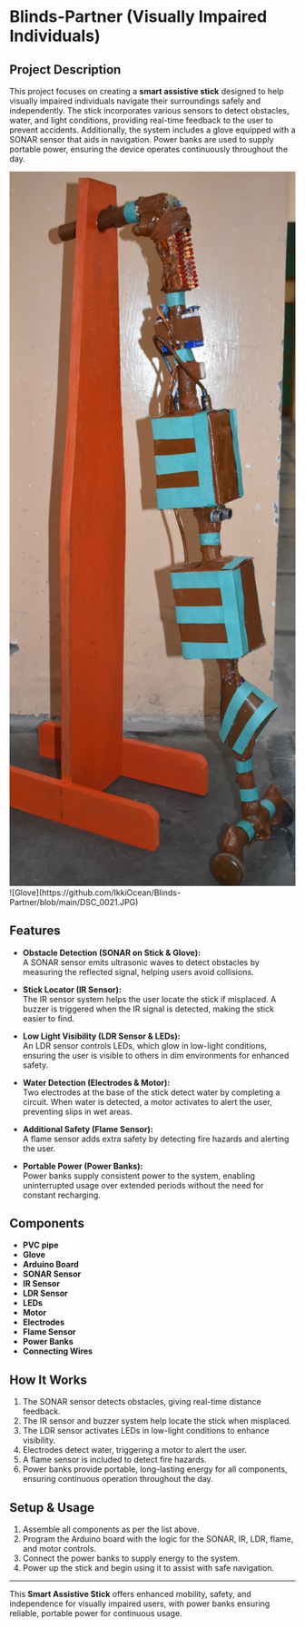 # Blinds-Partner (Visually Impaired Individuals)

## Project Description
This project focuses on creating a **smart assistive stick** designed to help visually impaired individuals navigate their surroundings safely and independently. The stick incorporates various sensors to detect obstacles, water, and light conditions, providing real-time feedback to the user to prevent accidents. Additionally, the system includes a glove equipped with a SONAR sensor that aids in navigation. Power banks are used to supply portable power, ensuring the device operates continuously throughout the day.

<img src="https://github.com/IkkiOcean/Blinds-Partner/blob/main/DSC_0054.JPG" width="600"/>
![Glove](https://github.com/IkkiOcean/Blinds-Partner/blob/main/DSC_0021.JPG)

## Features
- **Obstacle Detection (SONAR on Stick & Glove):**  
  A SONAR sensor emits ultrasonic waves to detect obstacles by measuring the reflected signal, helping users avoid collisions.

- **Stick Locator (IR Sensor):**  
  The IR sensor system helps the user locate the stick if misplaced. A buzzer is triggered when the IR signal is detected, making the stick easier to find.

- **Low Light Visibility (LDR Sensor & LEDs):**  
  An LDR sensor controls LEDs, which glow in low-light conditions, ensuring the user is visible to others in dim environments for enhanced safety.

- **Water Detection (Electrodes & Motor):**  
  Two electrodes at the base of the stick detect water by completing a circuit. When water is detected, a motor activates to alert the user, preventing slips in wet areas.

- **Additional Safety (Flame Sensor):**  
  A flame sensor adds extra safety by detecting fire hazards and alerting the user.

- **Portable Power (Power Banks):**  
  Power banks supply consistent power to the system, enabling uninterrupted usage over extended periods without the need for constant recharging.

## Components
- **PVC pipe**
- **Glove**
- **Arduino Board**
- **SONAR Sensor**
- **IR Sensor**
- **LDR Sensor**
- **LEDs**
- **Motor**
- **Electrodes**
- **Flame Sensor**
- **Power Banks**
- **Connecting Wires**

## How It Works
1. The SONAR sensor detects obstacles, giving real-time distance feedback.
2. The IR sensor and buzzer system help locate the stick when misplaced.
3. The LDR sensor activates LEDs in low-light conditions to enhance visibility.
4. Electrodes detect water, triggering a motor to alert the user.
5. A flame sensor is included to detect fire hazards.
6. Power banks provide portable, long-lasting energy for all components, ensuring continuous operation throughout the day.

## Setup & Usage
1. Assemble all components as per the list above.
2. Program the Arduino board with the logic for the SONAR, IR, LDR, flame, and motor controls.
3. Connect the power banks to supply energy to the system.
4. Power up the stick and begin using it to assist with safe navigation.

---

This **Smart Assistive Stick** offers enhanced mobility, safety, and independence for visually impaired users, with power banks ensuring reliable, portable power for continuous usage.


 
